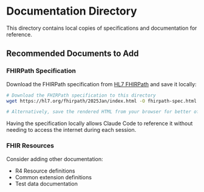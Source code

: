 # Documentation Directory

This directory contains local copies of specifications and documentation for reference.

## Recommended Documents to Add

### FHIRPath Specification

Download the FHIRPath specification from [HL7 FHIRPath](https://hl7.org/fhirpath/2025Jan/) and save it locally:

```bash
# Download the FHIRPath specification to this directory
wget https://hl7.org/fhirpath/2025Jan/index.html -O fhirpath-spec.html

# Alternatively, save the rendered HTML from your browser for better offline viewing
```

Having the specification locally allows Claude Code to reference it without needing to access the internet during each session.

### FHIR Resources

Consider adding other documentation:

- R4 Resource definitions
- Common extension definitions
- Test data documentation